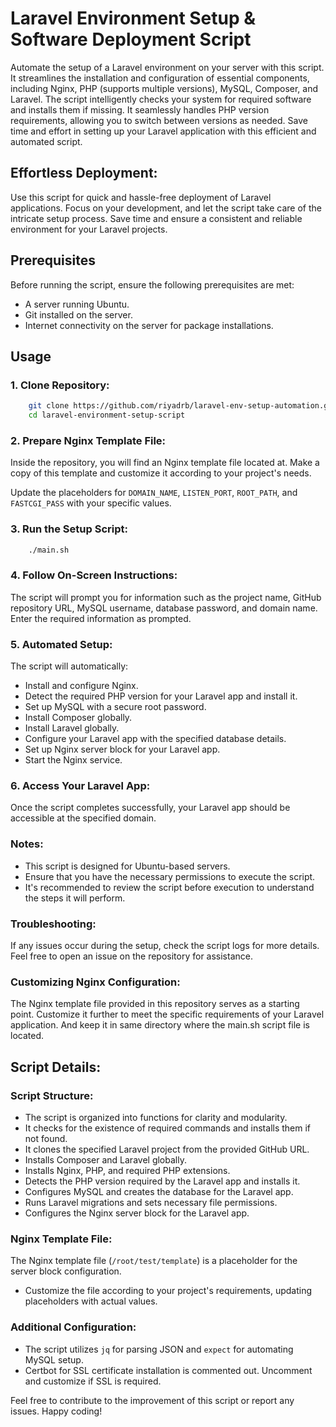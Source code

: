 # Laravel Environment Setup & Software Deployment Script
Automate the setup of a Laravel environment on your server with this script. It streamlines the installation and configuration of essential components, including Nginx, PHP (supports multiple versions), MySQL, Composer, and Laravel. The script intelligently checks your system for required software and installs them if missing. It seamlessly handles PHP version requirements, allowing you to switch between versions as needed. Save time and effort in setting up your Laravel application with this efficient and automated script.

## Effortless Deployment:
Use this script for quick and hassle-free deployment of Laravel applications. Focus on your development, and let the script take care of the intricate setup process. Save time and ensure a consistent and reliable environment for your Laravel projects.

## Prerequisites
Before running the script, ensure the following prerequisites are met:

- A server running Ubuntu.
- Git installed on the server.
- Internet connectivity on the server for package installations.


## Usage

### 1. Clone Repository:
```bash
    git clone https://github.com/riyadrb/laravel-env-setup-automation.git
    cd laravel-environment-setup-script
```

### 2. Prepare Nginx Template File:

Inside the repository, you will find an Nginx template file located at. Make a copy of this template and customize it according to your project's needs.

Update the placeholders for `DOMAIN_NAME`, `LISTEN_PORT`, `ROOT_PATH`, and `FASTCGI_PASS` with your specific values.

### 3. Run the Setup Script:

```bash
    ./main.sh
```
### 4. Follow On-Screen Instructions:

The script will prompt you for information such as the project name, GitHub repository URL, MySQL username, database password, and domain name. Enter the required information as prompted.

### 5. Automated Setup:

The script will automatically:

- Install and configure Nginx.
- Detect the required PHP version for your Laravel app and install it.
- Set up MySQL with a secure root password.
- Install Composer globally.
- Install Laravel globally.
- Configure your Laravel app with the specified database details.
- Set up Nginx server block for your Laravel app.
- Start the Nginx service.

### 6. Access Your Laravel App:

Once the script completes successfully, your Laravel app should be accessible at the specified domain.

### Notes:

- This script is designed for Ubuntu-based servers.
- Ensure that you have the necessary permissions to execute the script.
- It's recommended to review the script before execution to understand the steps it will perform.

### Troubleshooting:

If any issues occur during the setup, check the script logs for more details. Feel free to open an issue on the repository for assistance.

### Customizing Nginx Configuration:

The Nginx template file provided in this repository serves as a starting point. Customize it further to meet the specific requirements of your Laravel application. And keep it in same directory where the main.sh script file is located.

<!-- ### License:

This project is licensed under the MIT License. Feel free to customize and use it according to your needs. -->

## Script Details:

### Script Structure:

- The script is organized into functions for clarity and modularity.
- It checks for the existence of required commands and installs them if not found.
- It clones the specified Laravel project from the provided GitHub URL.
- Installs Composer and Laravel globally.
- Installs Nginx, PHP, and required PHP extensions.
- Detects the PHP version required by the Laravel app and installs it.
- Configures MySQL and creates the database for the Laravel app.
- Runs Laravel migrations and sets necessary file permissions.
- Configures the Nginx server block for the Laravel app.

### Nginx Template File:

The Nginx template file (`/root/test/template`) is a placeholder for the server block configuration.

- Customize the file according to your project's requirements, updating placeholders with actual values.

### Additional Configuration:

- The script utilizes `jq` for parsing JSON and `expect` for automating MySQL setup.
- Certbot for SSL certificate installation is commented out. Uncomment and customize if SSL is required.

<!-- ## Author:

- [Your Name]
- [Your Email]
- [Your GitHub] -->

Feel free to contribute to the improvement of this script or report any issues. Happy coding!

